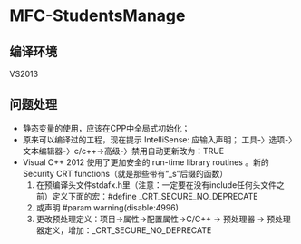  MFC-StudentsManage
 =======================
 
编译环境
-----------------------
VS2013

问题处理
---------------------
* 静态变量的使用，应该在CPP中全局式初始化；
* 原来可以编译过的工程，现在提示 IntelliSense: 应输入声明； 工具-〉选项-〉文本编辑器-〉c/c++->高级-〉禁用自动更新改为：TRUE
* Visual C++ 2012 使用了更加安全的 run-time library routines 。新的Security CRT functions（就是那些带有“_s”后缀的函数）<br>
   1. 在预编译头文件stdafx.h里（注意：一定要在没有include任何头文件之前）定义下面的宏：#define _CRT_SECURE_NO_DEPRECATE<br>
   2. 或声明 #param warning(disable:4996)<br>
   3. 更改预处理定义：项目->属性->配置属性->C/C++ -> 预处理器 -> 预处理器定义，增加：_CRT_SECURE_NO_DEPRECATE<br>
